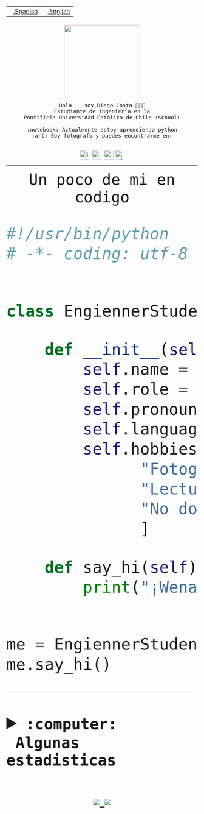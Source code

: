 <table border="0"  align="right">
 <tr><td><a href="README.md"><img src="https://upload.wikimedia.org/wikipedia/commons/thumb/8/89/Bandera_de_Espa%C3%B1a.svg/1200px-Bandera_de_Espa%C3%B1a.svg.png" height="10"> Spanish</a></td>
 <td><a href="README.en.md"><img src="https://upload.wikimedia.org/wikipedia/commons/a/a4/Flag_of_the_United_States.svg" height="10"> English</a></td></tr>
</table><br><br><br>


<p align="center">
  <img src="https://github.com/diegocostares/diegocostares/blob/main/Images/aaa2.gif?raw=true" width="200px">
  <br><samp>
    Hola <img src="https://media.giphy.com/media/hvRJCLFzcasrR4ia7z/giphy.gif" width="16px"> soy Diego Costa 👨🏻‍💻<br>
    Estudiante de ingeniería en la <br>
    Pontificia Universidad Católica de Chile :school:<br>
  <br>
    :notebook: Actualmente estoy aprendiendo python <br>
    :art: Soy fotografo y puedes encontrarme en: <br>
  <br></samp>
  
</p>

<p align="center">
   <a href="https://instagram.com/diegocosta_no" target="blank">
    <img 
    align="center" src="https://cdn.jsdelivr.net/npm/simple-icons@3.0.1/icons/instagram.svg" alt="instagram" height="25px" width="25px" />
  </a>
  <a style="border: 3px solid; color: white;"href="https://t.me/diegocosta_no" target="blank">
  <img
  align="center" alt="Telegram" width="25px" src="https://icons-for-free.com/iconfiles/png/512/Telegram-1324888767380505522.png" />
</a>
<a href="https://api.whatsapp.com/send?phone=56971897835&text=Hola!" target="blank">
  <img
  align="center" alt="wtsp" width="25px" src="https://img.icons8.com/pastel-glyph/2x/whatsapp--v2.png" />
</a>
<a href="https://www.linkedin.com/in/diego-costa-786249213/" target="blank">
  <img
  align="center" alt="wtsp" width="25px" src="https://img.icons8.com/metro/452/linkedin.png" />
</a>

  </a>
</p>

---


<p align="center"><font size="25"><samp>Un poco de mi en codigo</samp></front></p>


```python
#!/usr/bin/python
# -*- coding: utf-8 -*-


class EngiennerStudent:

    def __init__(self):
        self.name = "Diego Costa"
        self.role = "Estudiante"
        self.pronouns = "he/him"
        self.language_spoken = ["es_CL", "en_US"]
        self.hobbies = [
              "Fotografia",
              "Lectura",
              "No dormir",
              ]

    def say_hi(self):
        print("¡Wena mundo!")


me = EngiennerStudent()
me.say_hi()
```
---
<details>
  <summary><b><samp>:computer: &nbsp;Algunas estadisticas</samp></b></summary>
  <br/></p>

<!--START_SECTION:waka-->
![Code Time](http://img.shields.io/badge/Code%20Time-429%20hrs%2054%20mins-blue)

**Soy nocturno 🦉** 

```text
🌞 Mañana     5 commits      ░░░░░░░░░░░░░░░░░░░░░░░░░   2.07% 
🌆 Día        99 commits     ██████████░░░░░░░░░░░░░░░   40.91% 
🌃 Tarde      59 commits     ██████░░░░░░░░░░░░░░░░░░░   24.38% 
🌙 Noche      79 commits     ████████░░░░░░░░░░░░░░░░░   32.64%

```
📅 **Soy más productivo los Miércoles** 

```text
Lunes        21 commits     ██░░░░░░░░░░░░░░░░░░░░░░░   8.68% 
Martes       24 commits     ██░░░░░░░░░░░░░░░░░░░░░░░   9.92% 
Miércoles    86 commits     █████████░░░░░░░░░░░░░░░░   35.54% 
Jueves       23 commits     ██░░░░░░░░░░░░░░░░░░░░░░░   9.5% 
Viernes      9 commits      █░░░░░░░░░░░░░░░░░░░░░░░░   3.72% 
Sábado       31 commits     ███░░░░░░░░░░░░░░░░░░░░░░   12.81% 
Domingo      48 commits     █████░░░░░░░░░░░░░░░░░░░░   19.83%

```


📊 **Esta semana me dediqué a** 

```text
🐱‍💻 Proyectos: 
T1                       25 hrs 55 mins      ███████████████████░░░░░░   77.85% 
T1-e                     2 hrs 51 mins       ██░░░░░░░░░░░░░░░░░░░░░░░   8.57% 
gurobi                   2 hrs 23 mins       █░░░░░░░░░░░░░░░░░░░░░░░░   7.18% 
Unknown Project          1 hr 19 mins        █░░░░░░░░░░░░░░░░░░░░░░░░   3.98% 
PautaT0-2022-1-main      23 mins             ░░░░░░░░░░░░░░░░░░░░░░░░░   1.19%

```


 Last Updated on 03/05/2022 02:10:32 UTC
<!--END_SECTION:waka-->
  
  

 <p align="center"> <img src="https://github-readme-stats.vercel.app/api?username=diegocostares&show_icons=true&theme=ayu-mirage" alt="abhisheknaiidu" /></p>
 
</details>

<p align=center>
  <a href="https://github.com/diegocostares">
    <img src="https://badges.pufler.dev/visits/diegocostares/diegocostares?style=flat-square&color=black&logo=github">
  </a>
  <a href="https://github.com/diegocostares?tab=repositories">
    <img src="https://badges.pufler.dev/repos/diegocostares?style=flat-square&color=black&logo=github">
  </a>
</p>
